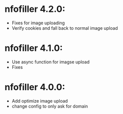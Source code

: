 # nfofiller 4.2.0:
- Fixes for image uploading
- Verify cookies and fall back to normal image upload

# nfofiller 4.1.0:
- Use async function for imagse upload
- Fixes

# nfofiller 4.0.0:
- Add optimize image upload
- change config to only ask for domain
